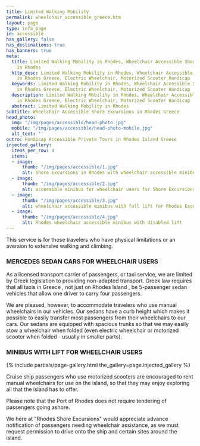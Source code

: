 ```yaml
---
title: Limited Walking Mobility
permalink: wheelchair_accessible_greece.htm
layout: page
type: info_page
id: accessible
has_gallery: false
has_destinations: true
has_banners: true
meta:
  title: Limited Walking Mobility in Rhodes, Wheelchair Accessible Shore Excursions
    in Rhodes
  http_desc: Limited Walking Mobility in Rhodes, Wheelchair Accessible Shore Excursions
    in Rhodes Greece, Electric Wheelchair, Motorized Scooter Handicap
  keywords: Limited Walking Mobility in Rhodes, Wheelchair Accessible Shore Excursions
    in Rhodes Greece, Electric Wheelchair, Motorized Scooter Handicap
  description: Limited Walking Mobility in Rhodes, Wheelchair Accessible Shore Excursions
    in Rhodes Greece, Electric Wheelchair, Motorized Scooter Handicap
  abstract: Limited Walking Mobility in Rhodes
subtitle: Wheelchair Accessible Shore Excursions in Rhodes Greece
head_photo:
  img: "/img/pages/accessible/head-photo.jpg"
  mobile: "/img/pages/accessible/head-photo-mobile.jpg"
  alt_text: ''
outro: Handicap Accessible Private Tours in Rhodes Island Greece
injected_gallery:
  items_per_row: 4
  items:
  - image:
      thumb: "/img/pages/accessible/1.jpg"
      alt: Shore Excursions in Rhodes with wheelchair accessible minibus
  - image:
      thumb: "/img/pages/accessible/2.jpg"
      alt: accessible minibus for wheelchair users for Shore Excursions
  - image:
      thumb: "/img/pages/accessible/3.jpg"
      alt: wheelchair accessible minibus with full lift for Rhodes Excursions
  - image:
      thumb: "/img/pages/accessible/4.jpg"
      alt: Rhodes wheelchair accessible minibus with disabled lift
---
```


This service is for those travelers who have physical limitations or an aversion to extensive walking and climbing.

### MERCEDES SEDAN CARS FOR WHEELCHAIR USERS

As a licensed transport carrier of passengers, or taxi service, we are limited by Greek legislation to providing non-adapted transport. Greek law requires that all taxis in Greece , not just on Rhodes Island , be 5-passenger sedan vehicles that allow one driver to carry four passengers.

We are pleased, however, to accommodate travelers who use manual wheelchairs in our vehicles. Our sedans have a curb height which makes it possible to easily transfer most passengers from their wheelchairs to our cars. Our sedans are equipped with spacious trunks so that we may easily stow a wheelchair when folded (even electric wheelchair or motorized scooter when folded - usually in smaller parts).

### MINIBUS WITH LIFT FOR WHEELCHAIR USERS

{% include partials/page-gallery.html the_gallery=page.injected_gallery %}

Cruise ship passengers who use motorized scooters are encouraged to rent manual wheelchairs for use on the island, so that they may enjoy exploring all that the island has to offer.

Please note that the Port of Rhodes does not require tendering of passengers going ashore.

We here at "Rhodes Shore Excursions" would appreciate advance notification of passengers needing wheelchair assistance, as we must request permission to drive onto the ship and certain sites around the island.
